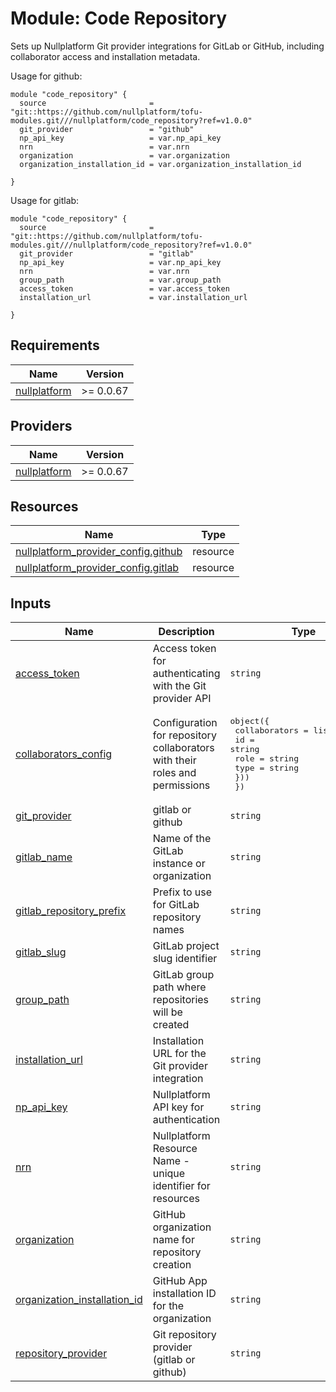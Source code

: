# Module: Code Repository

Sets up Nullplatform Git provider integrations for GitLab or GitHub, including collaborator access and installation metadata.

Usage for github:


```
module "code_repository" {
  source                       = "git::https://github.com/nullplatform/tofu-modules.git///nullplatform/code_repository?ref=v1.0.0"
  git_provider                 = "github"
  np_api_key                   = var.np_api_key
  nrn                          = var.nrn
  organization                 = var.organization
  organization_installation_id = var.organization_installation_id

}
```
Usage for gitlab:

```
module "code_repository" {
  source                       = "git::https://github.com/nullplatform/tofu-modules.git///nullplatform/code_repository?ref=v1.0.0"
  git_provider                 = "gitlab"
  np_api_key                   = var.np_api_key
  nrn                          = var.nrn
  group_path                   = var.group_path
  access_token                 = var.access_token
  installation_url             = var.installation_url

}
```

<!-- BEGIN_TF_DOCS -->
## Requirements

| Name | Version |
|------|---------|
| <a name="requirement_nullplatform"></a> [nullplatform](#requirement\_nullplatform) | >= 0.0.67 |

## Providers

| Name | Version |
|------|---------|
| <a name="provider_nullplatform"></a> [nullplatform](#provider\_nullplatform) | >= 0.0.67 |

## Resources

| Name | Type |
|------|------|
| [nullplatform_provider_config.github](https://registry.terraform.io/providers/nullplatform/nullplatform/latest/docs/resources/provider_config) | resource |
| [nullplatform_provider_config.gitlab](https://registry.terraform.io/providers/nullplatform/nullplatform/latest/docs/resources/provider_config) | resource |

## Inputs

| Name | Description | Type | Default | Required |
|------|-------------|------|---------|:--------:|
| <a name="input_access_token"></a> [access\_token](#input\_access\_token) | Access token for authenticating with the Git provider API | `string` | n/a | yes |
| <a name="input_collaborators_config"></a> [collaborators\_config](#input\_collaborators\_config) | Configuration for repository collaborators with their roles and permissions | <pre>object({<br/>    collaborators = list(object({<br/>      id   = string<br/>      role = string<br/>      type = string<br/>    }))<br/>  })</pre> | n/a | yes |
| <a name="input_git_provider"></a> [git\_provider](#input\_git\_provider) | gitlab or github | `string` | n/a | yes |
| <a name="input_gitlab_name"></a> [gitlab\_name](#input\_gitlab\_name) | Name of the GitLab instance or organization | `string` | n/a | yes |
| <a name="input_gitlab_repository_prefix"></a> [gitlab\_repository\_prefix](#input\_gitlab\_repository\_prefix) | Prefix to use for GitLab repository names | `string` | n/a | yes |
| <a name="input_gitlab_slug"></a> [gitlab\_slug](#input\_gitlab\_slug) | GitLab project slug identifier | `string` | n/a | yes |
| <a name="input_group_path"></a> [group\_path](#input\_group\_path) | GitLab group path where repositories will be created | `string` | n/a | yes |
| <a name="input_installation_url"></a> [installation\_url](#input\_installation\_url) | Installation URL for the Git provider integration | `string` | n/a | yes |
| <a name="input_np_api_key"></a> [np\_api\_key](#input\_np\_api\_key) | Nullplatform API key for authentication | `string` | n/a | yes |
| <a name="input_nrn"></a> [nrn](#input\_nrn) | Nullplatform Resource Name - unique identifier for resources | `string` | n/a | yes |
| <a name="input_organization"></a> [organization](#input\_organization) | GitHub organization name for repository creation | `string` | `""` | no |
| <a name="input_organization_installation_id"></a> [organization\_installation\_id](#input\_organization\_installation\_id) | GitHub App installation ID for the organization | `string` | `""` | no |
| <a name="input_repository_provider"></a> [repository\_provider](#input\_repository\_provider) | Git repository provider (gitlab or github) | `string` | n/a | yes |
<!-- END_TF_DOCS -->
